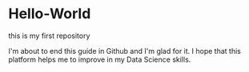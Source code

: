# Hello-World
this is my first repository

I'm about to end this guide in Github and I'm glad for it.
I hope that this platform helps me to improve in my Data Science skills.
